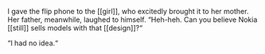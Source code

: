 I gave the flip phone to the [[girl]], who excitedly brought it to her mother. Her father, meanwhile, laughed to himself. “Heh-heh. Can you believe Nokia [[still]] sells models with that [[design]]?“

“I had no idea.“